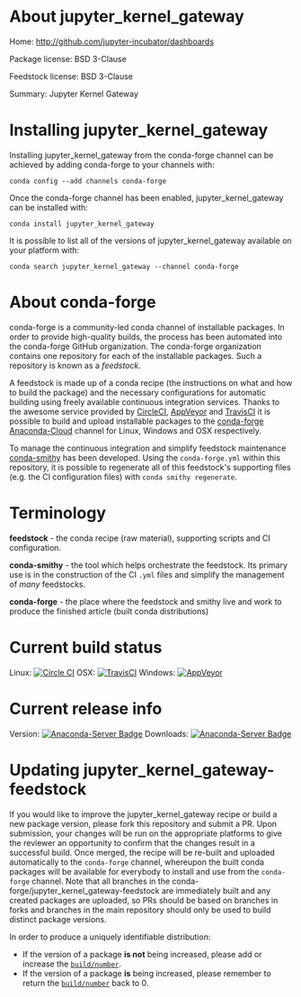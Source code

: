 About jupyter_kernel_gateway
============================

Home: http://github.com/jupyter-incubator/dashboards

Package license: BSD 3-Clause

Feedstock license: BSD 3-Clause

Summary: Jupyter Kernel Gateway



Installing jupyter_kernel_gateway
=================================

Installing jupyter_kernel_gateway from the conda-forge channel can be achieved by adding conda-forge to your channels with:

```
conda config --add channels conda-forge
```

Once the conda-forge channel has been enabled, jupyter_kernel_gateway can be installed with:

```
conda install jupyter_kernel_gateway
```

It is possible to list all of the versions of jupyter_kernel_gateway available on your platform with:

```
conda search jupyter_kernel_gateway --channel conda-forge
```


About conda-forge
=================

conda-forge is a community-led conda channel of installable packages.
In order to provide high-quality builds, the process has been automated into the
conda-forge GitHub organization. The conda-forge organization contains one repository
for each of the installable packages. Such a repository is known as a *feedstock*.

A feedstock is made up of a conda recipe (the instructions on what and how to build
the package) and the necessary configurations for automatic building using freely
available continuous integration services. Thanks to the awesome service provided by
[CircleCI](https://circleci.com/), [AppVeyor](http://www.appveyor.com/)
and [TravisCI](https://travis-ci.org/) it is possible to build and upload installable
packages to the [conda-forge](https://anaconda.org/conda-forge)
[Anaconda-Cloud](http://docs.anaconda.org/) channel for Linux, Windows and OSX respectively.

To manage the continuous integration and simplify feedstock maintenance
[conda-smithy](http://github.com/conda-forge/conda-smithy) has been developed.
Using the ``conda-forge.yml`` within this repository, it is possible to regenerate all of
this feedstock's supporting files (e.g. the CI configuration files) with ``conda smithy regenerate``.


Terminology
===========

**feedstock** - the conda recipe (raw material), supporting scripts and CI configuration.

**conda-smithy** - the tool which helps orchestrate the feedstock.
                   Its primary use is in the construction of the CI ``.yml`` files
                   and simplify the management of *many* feedstocks.

**conda-forge** - the place where the feedstock and smithy live and work to
                  produce the finished article (built conda distributions)

Current build status
====================

Linux: [![Circle CI](https://circleci.com/gh/conda-forge/jupyter_kernel_gateway-feedstock.svg?style=shield)](https://circleci.com/gh/conda-forge/jupyter_kernel_gateway-feedstock)
OSX: [![TravisCI](https://travis-ci.org/conda-forge/jupyter_kernel_gateway-feedstock.svg?branch=master)](https://travis-ci.org/conda-forge/jupyter_kernel_gateway-feedstock)
Windows: [![AppVeyor](https://ci.appveyor.com/api/projects/status/github/conda-forge/jupyter_kernel_gateway-feedstock?svg=True)](https://ci.appveyor.com/project/conda-forge/jupyter-kernel-gateway-feedstock/branch/master)

Current release info
====================
Version: [![Anaconda-Server Badge](https://anaconda.org/conda-forge/jupyter_kernel_gateway/badges/version.svg)](https://anaconda.org/conda-forge/jupyter_kernel_gateway)
Downloads: [![Anaconda-Server Badge](https://anaconda.org/conda-forge/jupyter_kernel_gateway/badges/downloads.svg)](https://anaconda.org/conda-forge/jupyter_kernel_gateway)


Updating jupyter_kernel_gateway-feedstock
=========================================

If you would like to improve the jupyter_kernel_gateway recipe or build a new
package version, please fork this repository and submit a PR. Upon submission,
your changes will be run on the appropriate platforms to give the reviewer an
opportunity to confirm that the changes result in a successful build. Once
merged, the recipe will be re-built and uploaded automatically to the
`conda-forge` channel, whereupon the built conda packages will be available for
everybody to install and use from the `conda-forge` channel.
Note that all branches in the conda-forge/jupyter_kernel_gateway-feedstock are
immediately built and any created packages are uploaded, so PRs should be based
on branches in forks and branches in the main repository should only be used to
build distinct package versions.

In order to produce a uniquely identifiable distribution:
 * If the version of a package **is not** being increased, please add or increase
   the [``build/number``](http://conda.pydata.org/docs/building/meta-yaml.html#build-number-and-string).
 * If the version of a package **is** being increased, please remember to return
   the [``build/number``](http://conda.pydata.org/docs/building/meta-yaml.html#build-number-and-string)
   back to 0.
